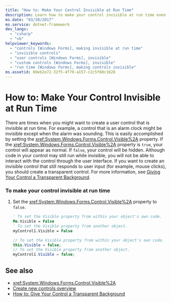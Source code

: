 ```yaml
---
title: "How to: Make Your Control Invisible at Run Time"
description: Learn how to make your control invisible at run time even though the code in your control may still be running behind the scenes.
ms.date: "03/30/2017"
ms.service: dotnet-framework
dev_langs:
  - "csharp"
  - "vb"
helpviewer_keywords:
  - "controls [Windows Forms], making invisible at run time"
  - "invisible controls"
  - "user controls [Windows Forms], invisible"
  - "custom controls [Windows Forms], invisible"
  - "run time [Windows Forms], making controls invisible"
ms.assetid: 69eb2e72-32f5-4f79-a157-c2c5f60c1628
---
```

# How to: Make Your Control Invisible at Run Time

There are times when you might want to create a user control that is invisible at run time. For example, a control that is an alarm clock might be invisible except when the alarm was sounding. This is easily accomplished by setting the <xref:System.Windows.Forms.Control.Visible%2A> property. If the <xref:System.Windows.Forms.Control.Visible%2A> property is `true`, your control will appear as normal. If `false`, your control will be hidden. Although code in your control may still run while invisible, you will not be able to interact with the control through the user interface. If you want to create an invisible control that still responds to user input (for example, mouse clicks), you should create a transparent control. For more information, see [Giving Your Control a Transparent Background](how-to-give-your-control-a-transparent-background.md).

### To make your control invisible at run time

1. Set the <xref:System.Windows.Forms.Control.Visible%2A> property to `false`.

    ```vb
    ' To set the Visible property from within your object's own code.
    Me.Visible = False
    ' To set the Visible property from another object.
    myControl1.Visible = False
    ```

    ```csharp
    // To set the Visible property from within your object's own code.
    this.Visible = false;
    // To set the Visible property from another object.
    myControl1.Visible = false;
    ```

## See also

- <xref:System.Windows.Forms.Control.Visible%2A>
- [Create new controls overview](../controls-design/overview.md)
- [How to: Give Your Control a Transparent Background](how-to-give-your-control-a-transparent-background.md)
